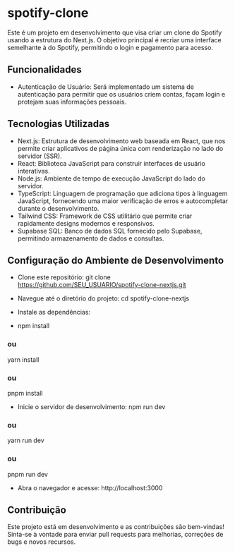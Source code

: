 # spotify-clone

Este é um projeto em desenvolvimento que visa criar um clone do Spotify usando a estrutura do Next.js. O objetivo principal é recriar uma interface semelhante à do Spotify, permitindo o login e pagamento para acesso.



## Funcionalidades

- Autenticação de Usuário: Será implementado um sistema de autenticação para permitir que os usuários criem contas, façam login e protejam suas informações pessoais.


## Tecnologias Utilizadas

- Next.js: Estrutura de desenvolvimento web baseada em React, que nos permite criar aplicativos de página única com renderização no lado do servidor (SSR).
- React: Biblioteca JavaScript para construir interfaces de usuário interativas.
- Node.js: Ambiente de tempo de execução JavaScript do lado do servidor.
- TypeScript: Linguagem de programação que adiciona tipos à linguagem JavaScript, fornecendo uma maior verificação de erros e autocompletar durante o desenvolvimento.
- Tailwind CSS: Framework de CSS utilitário que permite criar rapidamente designs modernos e responsivos.
- Supabase SQL: Banco de dados SQL fornecido pelo Supabase, permitindo armazenamento de dados e consultas.


## Configuração do Ambiente de Desenvolvimento

- Clone este repositório: git clone https://github.com/SEU_USUARIO/spotify-clone-nextjs.git

- Navegue até o diretório do projeto: cd spotify-clone-nextjs

- Instale as dependências:  
 - npm install
### ou
yarn install
### ou
pnpm install

- Inicie o servidor de desenvolvimento:
npm run dev
### ou
yarn run dev
### ou
pnpm run dev

- Abra o navegador e acesse: http://localhost:3000


## Contribuição

Este projeto está em desenvolvimento e as contribuições são bem-vindas! Sinta-se à vontade para enviar pull requests para melhorias, correções de bugs e novos recursos.
